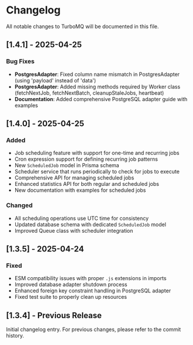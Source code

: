 # Changelog

All notable changes to TurboMQ will be documented in this file.

## [1.4.1] - 2025-04-25

### Bug Fixes

- **PostgresAdapter**: Fixed column name mismatch in PostgresAdapter (using 'payload' instead of 'data')
- **PostgresAdapter**: Added missing methods required by Worker class (fetchNextJob, fetchNextBatch, cleanupStaleJobs, heartbeat)
- **Documentation**: Added comprehensive PostgreSQL adapter guide with examples

## [1.4.0] - 2025-04-25

### Added
- Job scheduling feature with support for one-time and recurring jobs
- Cron expression support for defining recurring job patterns
- New `ScheduledJob` model in Prisma schema
- Scheduler service that runs periodically to check for jobs to execute
- Comprehensive API for managing scheduled jobs
- Enhanced statistics API for both regular and scheduled jobs
- New documentation with examples for scheduled jobs

### Changed
- All scheduling operations use UTC time for consistency
- Updated database schema with dedicated `ScheduledJob` model
- Improved Queue class with scheduler integration

## [1.3.5] - 2025-04-24

### Fixed
- ESM compatibility issues with proper `.js` extensions in imports
- Improved database adapter shutdown process
- Enhanced foreign key constraint handling in PostgreSQL adapter
- Fixed test suite to properly clean up resources

## [1.3.4] - Previous Release

Initial changelog entry. For previous changes, please refer to the commit history.
